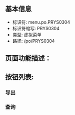 
## 基本信息

- 标识符: menu.po.PRYS0304
- 标识符缩写: PRYS0304
- 类型: 虚拟菜单
- 路径: /po/PRYS0304

## 页面功能描述：





## 按钮列表:


### 导出



### 查询


